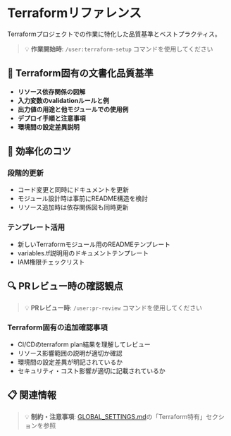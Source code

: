 # Terraformリファレンス

Terraformプロジェクトでの作業に特化した品質基準とベストプラクティス。

> 💡 **作業開始時**: `/user:terraform-setup` コマンドを使用してください


## 📝 Terraform固有の文書化品質基準

- **リソース依存関係の図解**
- **入力変数のvalidationルールと例**
- **出力値の用途と他モジュールでの使用例**
- **デプロイ手順と注意事項**
- **環境間の設定差異説明**

## 🔧 効率化のコツ

### 段階的更新
- コード変更と同時にドキュメントを更新
- モジュール設計時は事前にREADME構造を検討
- リソース追加時は依存関係図も同時更新

### テンプレート活用
- 新しいTerraformモジュール用のREADMEテンプレート
- variables.tf説明用のドキュメントテンプレート
- IAM権限チェックリスト

## 🔍 PRレビュー時の確認観点

> 💡 **PRレビュー時**: `/user:pr-review` コマンドを使用してください

### Terraform固有の追加確認事項
- CI/CDのterraform plan結果を理解してレビュー
- リソース影響範囲の説明が適切か確認
- 環境間の設定差異が明記されているか
- セキュリティ・コスト影響が適切に記載されているか

## 📋 関連情報

> 💡 **制約・注意事項**: [GLOBAL_SETTINGS.md](GLOBAL_SETTINGS.md#重要な注意事項)の「Terraform特有」セクションを参照
